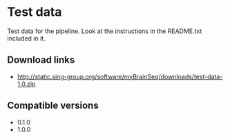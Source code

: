 # Test data

Test data for the pipeline. Look at the instructions in the README.txt included in it.

## Download links

- http://static.sing-group.org/software/myBrainSeq/downloads/test-data-1.0.zip

## Compatible versions

- 0.1.0
- 1.0.0
